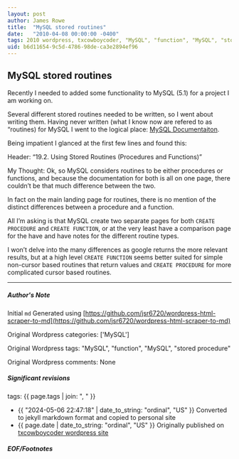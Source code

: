 ```yaml
---
layout: post
author: James Rowe
title:  "MySQL stored routines"
date:   "2010-04-08 00:00:00 -0400"
tags: 2010 wordpress, txcowboycoder, "MySQL", "function", "MySQL", "stored procedure"
uid: b6d11654-9c5d-4786-98de-ca3e2894ef96
---
```



## MySQL stored routines


Recently I needed to added some functionality to MySQL (5.1) for a project I am working on.


Several different stored routines needed to be written, so I went about writing them. Having never written (what I know now are refered to as “routines) for MySQL I went to the logical place: [MySQL Documentaiton](http://dev.mysql.com/doc/refman/5.1/en/stored-routines.html "MySQL Routine Documentation").


Being impatient I glanced at the first few lines and found this:


Header: “19.2. Using Stored Routines (Procedures and Functions)”  

 My Thought: Ok, so MySQL considers routines to be either procedures or functions, and because the documentation for both is all on one page, there couldn’t be that much difference between the two.


In fact on the main landing page for routines, there is no mention of the distinct differences between a procedure and a function.


All I’m asking is that MySQL create two separate pages for both `CREATE PROCEDURE` and `CREATE FUNCTION`, or at the very least have a comparison page for the have and have notes for the different routine types.


I won’t delve into the many differences as google returns the more relevant results, but at a high level `CREATE FUNCTION` seems better suited for simple non-cursor based routines that return values and `CREATE PROCEDURE` for more complicated cursor based routines.




---

##### Author's Note

Initial `md` Generated using [https://github.com/jsr6720/wordpress-html-scraper-to-md](https://github.com/jsr6720/wordpress-html-scraper-to-md)

Original Wordpress categories: ['MySQL']

Original Wordpress tags: "MySQL", "function", "MySQL", "stored procedure"

Original Wordpress comments: None

##### Significant revisions

tags: {{ page.tags | join: ", " }} <!-- todo move this somewhere -->

- {{ "2024-05-06 22:47:18" | date_to_string: "ordinal", "US" }} Converted to jekyll markdown format and copied to personal site
- {{ page.date | date_to_string: "ordinal", "US" }} Originally published on [txcowboycoder wordpress site](https://txcowboycoder.wordpress.com/2010/04/08/mysql-stored-routines/)

##### EOF/Footnotes

